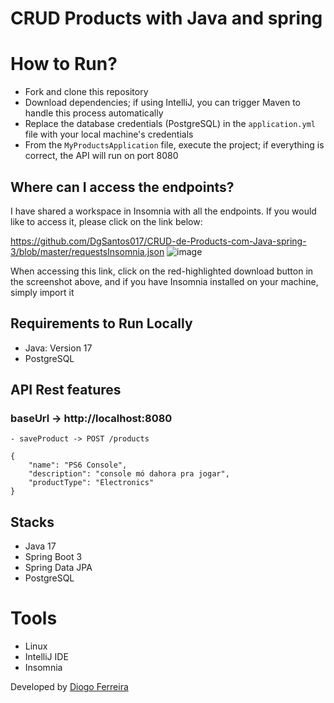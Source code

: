 # CRUD Products with Java and spring

# How to Run?
- Fork and clone this repository
- Download dependencies; if using IntelliJ, you can trigger Maven to handle this process automatically
- Replace the database credentials (PostgreSQL) in the ``application.yml`` file with your local machine's credentials
- From the ``MyProductsApplication`` file, execute the project; if everything is correct, the API will run on port 8080

## Where can I access the endpoints?
I have shared a workspace in Insomnia with all the endpoints. If you would like to access it, please click on the link below:

https://github.com/DgSantos017/CRUD-de-Products-com-Java-spring-3/blob/master/requestsInsomnia.json
![image](https://github.com/DgSantos017/CRUD-de-Products-com-Java-spring-3/assets/62971277/a0150577-1e36-4134-87b5-ff7f10439a9c)

When accessing this link, click on the red-highlighted download button in the screenshot above, and if you have Insomnia installed on your machine, simply import it

## Requirements to Run Locally
- Java: Version 17 
- PostgreSQL

## API Rest features
### baseUrl -> http://localhost:8080

```
- saveProduct -> POST /products
```
```
{
	"name": "PS6 Console",
	"description": "console mó dahora pra jogar",
	"productType": "Electronics"
}
```

## Stacks
- Java 17
- Spring Boot 3
- Spring Data JPA
- PostgreSQL

# Tools
- Linux
- IntelliJ IDE
- Insomnia

Developed by [Diogo Ferreira](https://www.linkedin.com/in/diogo-santos01/)

